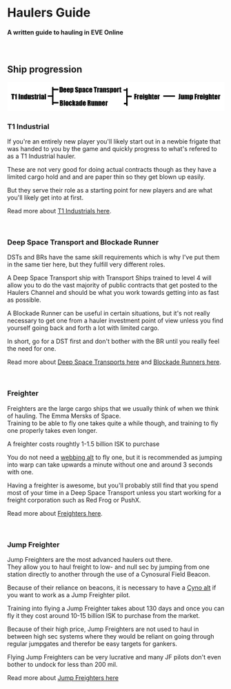 # Haulers Guide #
#### A written guide to hauling in EVE Online
<br>  

## Ship progression

<img src="../images/ship-progression.png">

### T1 Industrial
If you're an entirely new player you'll likely start out in a newbie frigate that was handed to you by the game and quickly progress to what's refered to as a T1 Industrial hauler.

These are not very good for doing actual contracts though as they have a limited cargo hold and and are paper thin so they get blown up easily.

But they serve their role as a starting point for new players and are what you'll likely get into at first.

 Read more about [T1 Industrials here](t1-industrials.md).

<br>

### Deep Space Transport and Blockade Runner

DSTs and BRs have the same skill requirements which is why I've put them in the same tier here, but they fulfill very different roles.  

A Deep Space Transport ship with Transport Ships trained to level 4 will allow you to do the vast majority of public contracts that get posted to the Haulers Channel and should be what you work towards getting into as fast as possible.

A Blockade Runner can be useful in certain situations, but it's not really necessary to get one from a hauler investment point of view unless you find yourself going back and forth a lot with limited cargo.

In short, go for a DST first and don't bother with the BR until you really feel the need for one.

Read more about [Deep Space Transports here](deep-space-transports.md) and [Blockade Runners here](blockade-runners.md).

<br>

### Freighter

Freighters are the large cargo ships that we usually think of when we think of hauling. The Emma Mersks of Space.  
Training to be able to fly one takes quite a while though, and training to fly one properly takes even longer.

A freighter costs roughtly 1-1.5 billion ISK to purchase

You do not need a [webbing alt](webbing-alt.md) to fly one, but it is recommended as jumping into warp can take upwards a minute without one and around 3 seconds with one.

Having a freighter is awesome, but you'll probably still find that you spend most of your time in a Deep Space Transport unless you start working for a freight corporation such as Red Frog or PushX.

Read more about [Freighters here](freighters.md).

<br>

### Jump Freighter

Jump Freighters are the most advanced haulers out there.  
They allow you to haul freight to low- and null sec by jumping from one station directly to another through the use of a Cynosural Field Beacon.

Because of their reliance on beacons, it is necessary to have a [Cyno alt](cyno-alt.md) if you want to work as a Jump Freighter pilot.

Training into flying a Jump Freighter takes about 130 days and once you can fly it they cost around 10-15 billion ISK to purchase from the market.

Because of their high price, Jump Freighters are not used to haul in between high sec systems where they would be reliant on going through regular jumpgates and therefor be easy targets for gankers.

Flying Jump Freighters can be very lucrative and many JF pilots don't even bother to undock for less than 200 mil.

Read more about [Jump Freighters here](jump-freighters.md)

